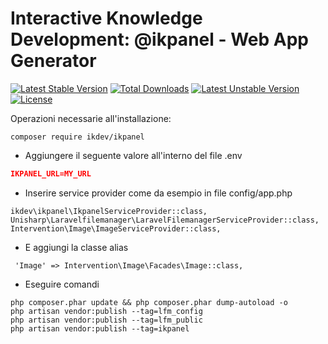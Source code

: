 # Interactive Knowledge Development: @ikpanel - Web App Generator

[![Latest Stable Version](https://poser.pugx.org/ikdev/ikpanel/v/stable)](https://packagist.org/packages/ikdev/ikpanel)
[![Total Downloads](https://poser.pugx.org/ikdev/ikpanel/downloads)](https://packagist.org/packages/ikdev/ikpanel)
[![Latest Unstable Version](https://poser.pugx.org/ikdev/ikpanel/v/unstable)](https://packagist.org/packages/ikdev/ikpanel)
[![License](https://poser.pugx.org/ikdev/ikpanel/license)](https://packagist.org/packages/ikdev/ikpanel)

Operazioni necessarie all'installazione:

``` 
composer require ikdev/ikpanel
```

* Aggiungere il seguente valore all'interno del file .env

``` json
IKPANEL_URL=MY_URL
```

* Inserire service provider come da esempio in file config/app.php
```
ikdev\ikpanel\IkpanelServiceProvider::class,
Unisharp\Laravelfilemanager\LaravelFilemanagerServiceProvider::class,
Intervention\Image\ImageServiceProvider::class,
```

* E aggiungi la classe alias
```
 'Image' => Intervention\Image\Facades\Image::class,
```

* Eseguire comandi
```
php composer.phar update && php composer.phar dump-autoload -o
php artisan vendor:publish --tag=lfm_config
php artisan vendor:publish --tag=lfm_public
php artisan vendor:publish --tag=ikpanel
```